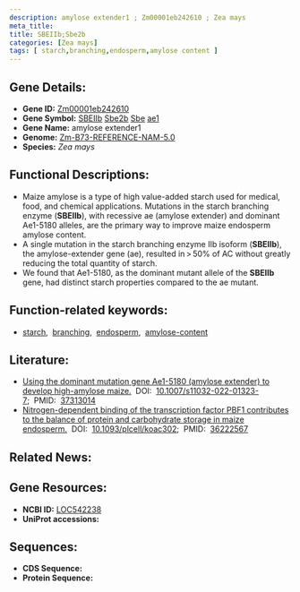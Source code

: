 ```yaml
---
description: amylose extender1 ; Zm00001eb242610 ; Zea mays
meta_title:
title: SBEIIb;Sbe2b
categories: [Zea mays]
tags: [ starch,branching,endosperm,amylose content ]
---
```


## Gene Details:
- **Gene ID:**	[Zm00001eb242610](https://www.maizegdb.org/gene_center/gene/Zm00001eb242610)
- **Gene Symbol:** <u>SBEIIb</u>&nbsp;<u>Sbe2b</u>&nbsp;<u>Sbe</u>&nbsp;<u>ae1</u>
- **Gene Name:** amylose extender1
- **Genome:** [Zm-B73-REFERENCE-NAM-5.0](https://www.maizegdb.org/genome/assembly/Zm-B73-REFERENCE-NAM-5.0)
- **Species:** *Zea mays*

## Functional Descriptions:
   - Maize amylose is a type of high value-added starch used for medical, food, and chemical applications. Mutations in the starch branching enzyme (**SBEIIb**), with recessive ae (amylose extender) and dominant Ae1-5180 alleles, are the primary way to improve maize endosperm amylose content.
   - A single mutation in the starch branching enzyme IIb isoform (**SBEIIb**), the amylose-extender gene (ae), resulted in > 50% of AC without greatly reducing the total quantity of starch.
   - We found that Ae1-5180, as the dominant mutant allele of the **SBEIIb** gene, had distinct starch properties compared to the ae mutant.

## Function-related keywords:
- [starch](/tags/starch/),&nbsp;&nbsp;[branching](/tags/branching/),&nbsp;&nbsp;[endosperm](/tags/endosperm/),&nbsp;&nbsp;[amylose-content](/tags/amylose-content/)

## Literature:
   - [Using the dominant mutation gene Ae1-5180 (amylose extender) to develop high-amylose maize.]( https://www.ncbi.nlm.nih.gov/pmc/articles/PMC10248602/)&nbsp;&nbsp;DOI:&nbsp;&nbsp;[10.1007/s11032-022-01323-7](https://www.ncbi.nlm.nih.gov/pmc/articles/PMC10248602/);&nbsp;&nbsp;PMID:&nbsp;&nbsp;[37313014](https://pubmed.ncbi.nlm.nih.gov/37313014/)
   - [Nitrogen-dependent binding of the transcription factor PBF1 contributes to the balance of protein and carbohydrate storage in maize endosperm.]( https://academic.oup.com/plcell/article/35/1/409/6759374)&nbsp;&nbsp;DOI:&nbsp;&nbsp;[10.1093/plcell/koac302](https://academic.oup.com/plcell/article/35/1/409/6759374);&nbsp;&nbsp;PMID:&nbsp;&nbsp;[36222567](https://pubmed.ncbi.nlm.nih.gov/36222567/)

## Related News:

## Gene Resources:
- **NCBI ID:**  [LOC542238](https://www.ncbi.nlm.nih.gov/gene/?term=LOC542238)
- **UniProt accessions:** [](https://www.uniprot.org/uniprotkb//entry)



## Sequences:
- **CDS Sequence:**
- **Protein Sequence:**
